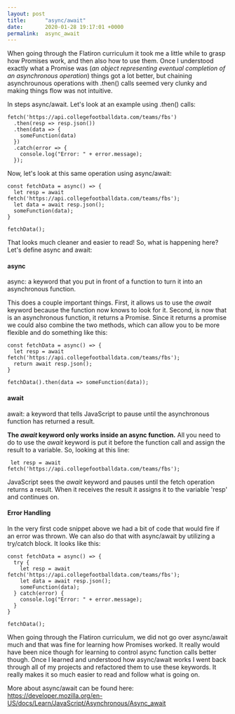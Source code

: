 ```yaml
---
layout: post
title:      "async/await"
date:       2020-01-28 19:17:01 +0000
permalink:  async_await
---
```



When going through the Flatiron curriculum it took me a little while to grasp how Promises work, and then also how to use them. Once I understood exactly what a Promise was (*an object representing eventual completion of an asynchronous operation*) things got a lot better, but chaining asynchrounous operations with .then() calls seemed very clunky and making things flow was not intuitive.

In steps async/await. Let's look at an example using .then() calls:

```
fetch('https://api.collegefootballdata.com/teams/fbs')
  .then(resp => resp.json())
  .then(data => {
    someFunction(data)
  })
  .catch(error => {
	console.log("Error: " + error.message);
  });
```
Now, let's look at this same operation using async/await:
```
const fetchData = async() => {
  let resp = await fetch('https://api.collegefootballdata.com/teams/fbs');
  let data = await resp.json();
  someFunction(data);
}

fetchData();
```
That looks much cleaner and easier to read! So, what is happening here? Let's define async and await:

#### async
async: a keyword that you put in front of a function to turn it into an asynchronous function.

This does a couple important things. First, it allows us to use the *await* keyword because the function now knows to look for it. Second, is now that is an asynchronous function, it returns a Promise. Since it returns a promise we could also combine the two methods, which can allow you to be more flexible and do something like this:

```
const fetchData = async() => {
  let resp = await fetch('https://api.collegefootballdata.com/teams/fbs');
  return await resp.json();
}

fetchData().then(data => someFunction(data));
```

#### await
await: a keyword that tells JavaScript to pause until the asynchronous function has returned a result. 

**The *await* keyword only works inside an async function.** All you need to do to use the *await* keyword is put it before the function call and assign the result to a variable. So, looking at this line:
```
 let resp = await fetch('https://api.collegefootballdata.com/teams/fbs');
```
JavaScript sees the *await* keyword and pauses until the fetch operation returns a result. When it receives the result it assigns it to the variable 'resp' and continues on.


#### Error Handling
In the very first code snippet above we had a bit of code that would fire if an error was thrown. We can also do that with async/await by utilizing a try/catch block. It looks like this:

```
const fetchData = async() => {
  try {
    let resp = await fetch('https://api.collegefootballdata.com/teams/fbs');
    let data = await resp.json();
    someFunction(data);
  } catch(error) {
    console.log("Error: " + error.message);
  }
}

fetchData();
```

When going through the Flatiron curriculum, we did not go over async/await much and that was fine for learning how Promises worked. It really would have been nice though for learning to control async function calls better though. Once I learned and understood how async/await works I went back through all of my projects and refactored them to use these keywords. It really makes it so much easier to read and follow what is going on.

More about async/await can be found here: https://developer.mozilla.org/en-US/docs/Learn/JavaScript/Asynchronous/Async_await
